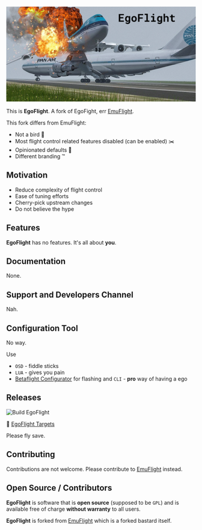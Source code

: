 ![EgoFlight](.github/EgoFlight.png)

This is **EgoFlight**. A fork of EgoFight, err [EmuFlight](https://github.com/emuflight/EmuFlight).

This fork differs from EmuFlight:

 * Not a bird 🦉
 * Most flight control related features disabled (can be enabled) ✂️
 * Opinionated defaults 🧪
 * Different branding ™️

## Motivation
 
 * Reduce complexity of flight control
 * Ease of tuning efforts
 * Cherry-pick upstream changes
 * Do not believe the hype

## Features

**EgoFlight** has no features. It's all about __you__.

## Documentation

None.

## Support and Developers Channel

Nah.

## Configuration Tool

No way.

Use

 * `OSD` - fiddle sticks
 * `LUA` - gives you pain
 * [Betaflight Configurator](https://github.com/betaflight/betaflight-configurator) for flashing and `CLI` - **pro** way of having a ego

## Releases

![Build EgoFlight](https://github.com/gretel/EgoFlight/workflows/Build%20EgoFlight/badge.svg)

🛫 [EgoFlight Targets](https://github.com/gretel/EgoFlight/releases)

Please fly save.

## Contributing

Contributions are not welcome. Please contribute to [EmuFlight](https://github.com/emuflight/EmuFlight) instead.

## Open Source / Contributors

**EgoFlight** is software that is **open source** (supposed to be `GPL`) and is available free of charge **without warranty** to all users.

**EgoFlight** is forked from [EmuFlight](https://github.com/emuflight/EmuFlight) which is a forked bastard itself.
